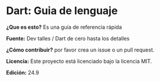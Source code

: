 # Dart: Guia de lenguaje

**¿Que es esto?** Es una guía de referencia rápida

**Fuente:** Dev talles / Dart de cero hasta los detalles

**¿Cómo contribuir?** por favor crea un issue o un pull request.

**Licencia:** Este proyecto está licenciado bajo la licencia MIT.

**Edición:** 24.9




